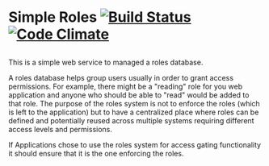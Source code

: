 Simple Roles [![Build Status](https://travis-ci.org/bradbonkoski/simpleRoles.svg?branch=master)](https://travis-ci.org/bradbonkoski/simpleRoles) [![Code Climate](https://codeclimate.com/github/bradbonkoski/simpleRoles/badges/gpa.svg)](https://codeclimate.com/github/bradbonkoski/simpleRoles)
===================
## 

This is a simple web service to managed a roles database.  

A roles database helps group users usually in order to grant access permissions.  For example, there might be a "reading" role for you web application and anyone who should be able to "read" would be added to that role.  The purpose of the roles system is not to enforce the roles (which is left to the application) but to have a centralized place where roles can be defined and potentially reused across multiple systems requiring different access levels and permissions.

If Applications chose to use the roles system for access gating functionality it should ensure that it is the one enforcing the roles.
